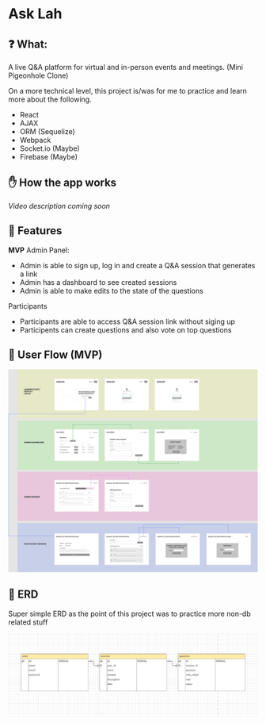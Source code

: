 # Ask Lah

## ❓ What:

A live Q&A platform for virtual and in-person events and meetings. (Mini Pigeonhole Clone)

On a more technical level, this project is/was for me to practice and learn more about the following.

- React
- AJAX
- ORM (Sequelize)
- Webpack
- Socket.io (Maybe)
- Firebase (Maybe)

## ✋ How the app works

_Video description coming soon_

## 🌈 Features

**MVP**
Admin Panel:

- Admin is able to sign up, log in and create a Q&A session that generates a link
- Admin has a dashboard to see created sessions
- Admin is able to make edits to the state of the questions

Participants

- Participants are able to access Q&A session link without siging up
- Participents can create questions and also vote on top questions

## 📱 User Flow (MVP)

![Image of user flow ](/readme_images/ask-lah-userflow-mvp.jpg)

## 🧠 ERD

Super simple ERD as the point of this project was to practice more non-db related stuff

![Image of ERD](/readme_images/ask-lah-erd.jpg)
